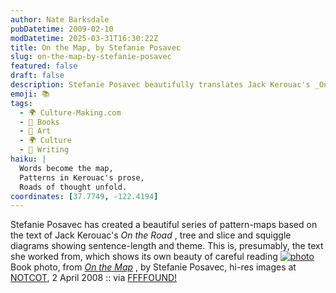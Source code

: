 ```yaml
---
author: Nate Barksdale
pubDatetime: 2009-02-10
modDatetime: 2025-03-31T16:30:22Z
title: On the Map, by Stefanie Posavec
slug: on-the-map-by-stefanie-posavec
featured: false
draft: false
description: Stefanie Posavec beautifully translates Jack Kerouac's _On the Road_ into a visual journey of patterns and themes.
emoji: 📚
tags:
  - 🌍 Culture-Making.com
  - 📖 Books
  - 🎨 Art
  - 🌍 Culture
  - 📝 Writing
haiku: |
  Words become the map,  
  Patterns in Kerouac's prose,  
  Roads of thought unfold.
coordinates: [37.7749, -122.4194]
---
```


Stefanie Posavec has created a beautiful series of pattern-maps based on the text of Jack Kerouac's _On the Road_ , tree and slice and squiggle diagrams showing sentence-length and theme. This is, presumably, the text she worked from, which shows its own beauty of careful reading
[![photo](http://culture-making.com/media/highlighted_book_1.jpg)](http://www.notcot.com/archives/2008/04/stefanie_posave.php)
Book photo, from _[On the Map](http://web.archive.org/web/20100329083821/http://www.notcot.com:80/archives/2008/04/stefanie_posave.php)_ , by Stefanie Posavec, hi-res images at [NOTCOT](http://web.archive.org/web/20100329083821/http://www.notcot.com:80/archives/2008/04/stefanie_posave.php), 2 April 2008 :: via [FFFFOUND!](http://web.archive.org/web/20170509085207/http://ffffound.com/image/252060a3448ba11d4e08aa1c3b838a45d7774fea)
